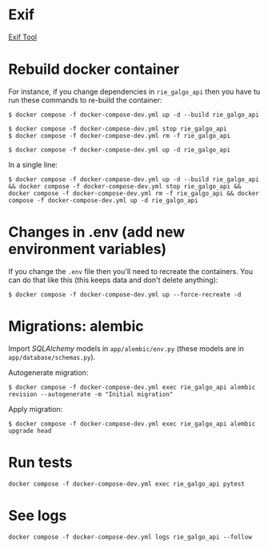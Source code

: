 # Exif
[Exif Tool](https://exiftool.org/)

# Rebuild docker container
For instance, if you change dependencies in `rie_galgo_api` then you have tu run these commands to re-build the container:

```shell
$ docker compose -f docker-compose-dev.yml up -d --build rie_galgo_api

$ docker compose -f docker-compose-dev.yml stop rie_galgo_api
$ docker compose -f docker-compose-dev.yml rm -f rie_galgo_api

$ docker compose -f docker-compose-dev.yml up -d rie_galgo_api
```

In a single line:

```shell
$ docker compose -f docker-compose-dev.yml up -d --build rie_galgo_api && docker compose -f docker-compose-dev.yml stop rie_galgo_api && docker compose -f docker-compose-dev.yml rm -f rie_galgo_api && docker compose -f docker-compose-dev.yml up -d rie_galgo_api
```

# Changes in .env (add new environment variables)
If you change the `.env` file then you'll need to recreate the containers. You can do that like this (this keeps data and don't delete anything):

```shell
$ docker compose -f docker-compose-dev.yml up --force-recreate -d
```

# Migrations: alembic
Import *SQLAlchemy* models in `app/alembic/env.py` (these models are in `app/database/schemas.py`).

Autogenerate migration: 

```shell
$ docker compose -f docker-compose-dev.yml exec rie_galgo_api alembic revision --autogenerate -m "Initial migration"
```

Apply migration:

```shell
$ docker compose -f docker-compose-dev.yml exec rie_galgo_api alembic upgrade head
```

# Run tests
`docker compose -f docker-compose-dev.yml exec rie_galgo_api pytest`

# See logs
`docker compose -f docker-compose-dev.yml logs rie_galgo_api --follow`
